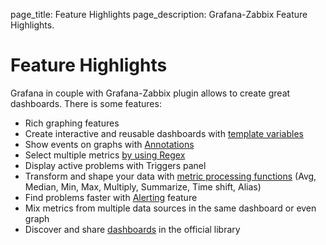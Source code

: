 page_title: Feature Highlights
page_description: Grafana-Zabbix Feature Highlights.

# Feature Highlights

Grafana in couple with Grafana-Zabbix plugin allows to create great dashboards. There is some
features:

- Rich graphing features
- Create interactive and reusable dashboards with [template variables](http://docs.grafana-zabbix.org/guides/templating/)
- Show events on graphs with [Annotations](http://docs.grafana.org/reference/annotations/)
- Select multiple metrics [by using Regex](http://docs.grafana-zabbix.org/guides/gettingstarted/#multiple-items-on-one-graph)
- Display active problems with Triggers panel
- Transform and shape your data with [metric processing functions](http://docs.grafana-zabbix.org/reference/functions/) (Avg, Median, Min, Max, Multiply, Summarize, Time shift, Alias)
- Find problems faster with [Alerting](http://docs.grafana-zabbix.org/reference/alerting/) feature
- Mix metrics from multiple data sources in the same dashboard or even graph
- Discover and share [dashboards](https://grafana.com/dashboards) in the official library
